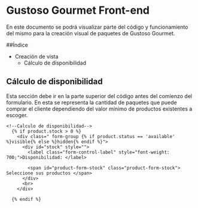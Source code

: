 # Gustoso Gourmet Front-end
En este documento se podrá visualizar parte del código y funcionamiento del mismo para la creación visual de paquetes de Gustoso Gourmet.

##Índice
- Creación de vista
  * Cálculo de disponibilidad

## Cálculo de disponibilidad
Esta sección debe ir en la parte superior del código antes del comienzo del formulario. En esta se representa la cantidad de paquetes que puede comprar el cliente dependiendo del valor mínimo de productos existentes a escoger.

```liquid
<!--Calculo de disponibilidad-->
  {% if product.stock > 0 %}
    <div class=" form-group {% if product.status == 'available' %}visible{% else %}hidden{% endif %}">
      <div id="stock" style="">
        <label class="form-control-label" style="font-weight: 700;">Disponibilidad: </label>
        
        <span id="product-form-stock" class="product-form-stock"> Seleccione sus productos </span>
      </div>
      <br>
    </div>
    
  {% endif %}
```
